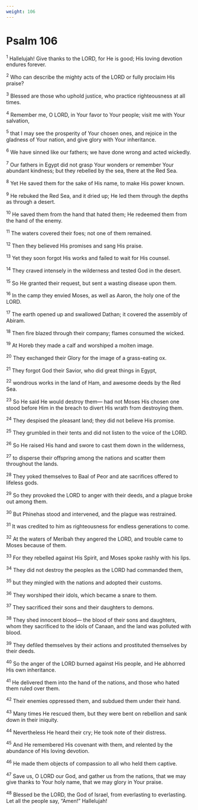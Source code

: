 ```yaml
---
weight: 106
---
```


# Psalm 106

<sup>1</sup> Hallelujah! Give thanks to the LORD, for He is good; His loving devotion endures forever. 

<sup>2</sup> Who can describe the mighty acts of the LORD or fully proclaim His praise? 

<sup>3</sup> Blessed are those who uphold justice, who practice righteousness at all times. 

<sup>4</sup> Remember me, O LORD, in Your favor to Your people; visit me with Your salvation, 

<sup>5</sup> that I may see the prosperity of Your chosen ones, and rejoice in the gladness of Your nation, and give glory with Your inheritance. 

<sup>6</sup> We have sinned like our fathers; we have done wrong and acted wickedly. 

<sup>7</sup> Our fathers in Egypt did not grasp Your wonders or remember Your abundant kindness; but they rebelled by the sea, there at the Red Sea. 

<sup>8</sup> Yet He saved them for the sake of His name, to make His power known. 

<sup>9</sup> He rebuked the Red Sea, and it dried up; He led them through the depths as through a desert. 

<sup>10</sup> He saved them from the hand that hated them; He redeemed them from the hand of the enemy. 

<sup>11</sup> The waters covered their foes; not one of them remained. 

<sup>12</sup> Then they believed His promises and sang His praise. 

<sup>13</sup> Yet they soon forgot His works and failed to wait for His counsel. 

<sup>14</sup> They craved intensely in the wilderness and tested God in the desert. 

<sup>15</sup> So He granted their request, but sent a wasting disease upon them. 

<sup>16</sup> In the camp they envied Moses, as well as Aaron, the holy one of the LORD. 

<sup>17</sup> The earth opened up and swallowed Dathan; it covered the assembly of Abiram. 

<sup>18</sup> Then fire blazed through their company; flames consumed the wicked. 

<sup>19</sup> At Horeb they made a calf and worshiped a molten image. 

<sup>20</sup> They exchanged their Glory for the image of a grass-eating ox. 

<sup>21</sup> They forgot God their Savior, who did great things in Egypt, 

<sup>22</sup> wondrous works in the land of Ham, and awesome deeds by the Red Sea. 

<sup>23</sup> So He said He would destroy them— had not Moses His chosen one stood before Him in the breach to divert His wrath from destroying them. 

<sup>24</sup> They despised the pleasant land; they did not believe His promise. 

<sup>25</sup> They grumbled in their tents and did not listen to the voice of the LORD. 

<sup>26</sup> So He raised His hand and swore to cast them down in the wilderness, 

<sup>27</sup> to disperse their offspring among the nations and scatter them throughout the lands. 

<sup>28</sup> They yoked themselves to Baal of Peor and ate sacrifices offered to lifeless gods. 

<sup>29</sup> So they provoked the LORD to anger with their deeds, and a plague broke out among them. 

<sup>30</sup> But Phinehas stood and intervened, and the plague was restrained. 

<sup>31</sup> It was credited to him as righteousness for endless generations to come. 

<sup>32</sup> At the waters of Meribah they angered the LORD, and trouble came to Moses because of them. 

<sup>33</sup> For they rebelled against His Spirit, and Moses spoke rashly with his lips. 

<sup>34</sup> They did not destroy the peoples as the LORD had commanded them, 

<sup>35</sup> but they mingled with the nations and adopted their customs. 

<sup>36</sup> They worshiped their idols, which became a snare to them. 

<sup>37</sup> They sacrificed their sons and their daughters to demons. 

<sup>38</sup> They shed innocent blood— the blood of their sons and daughters, whom they sacrificed to the idols of Canaan, and the land was polluted with blood. 

<sup>39</sup> They defiled themselves by their actions and prostituted themselves by their deeds. 

<sup>40</sup> So the anger of the LORD burned against His people, and He abhorred His own inheritance. 

<sup>41</sup> He delivered them into the hand of the nations, and those who hated them ruled over them. 

<sup>42</sup> Their enemies oppressed them, and subdued them under their hand. 

<sup>43</sup> Many times He rescued them, but they were bent on rebellion and sank down in their iniquity. 

<sup>44</sup> Nevertheless He heard their cry; He took note of their distress. 

<sup>45</sup> And He remembered His covenant with them, and relented by the abundance of His loving devotion. 

<sup>46</sup> He made them objects of compassion to all who held them captive. 

<sup>47</sup> Save us, O LORD our God, and gather us from the nations, that we may give thanks to Your holy name, that we may glory in Your praise. 

<sup>48</sup> Blessed be the LORD, the God of Israel, from everlasting to everlasting. Let all the people say, “Amen!” Hallelujah! 


